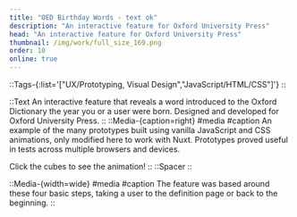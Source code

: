```yaml
---
title: "OED Birthday Words - text ok"
description: "An interactive feature for Oxford University Press"
head: "An interactive feature for Oxford University Press"
thumbnail: /img/work/full_size_169.png
order: 10
online: true
---
```


::Tags-{:list='["UX/Prototyping, Visual Design","JavaScript/HTML/CSS"]'}
::

::Text
An interactive feature that reveals a word introduced to the Oxford Dictionary the year you or a user were born. Designed and developed for Oxford University Press.
::
::Media-{caption=right}
#media
<oed-demo /> 
#caption
An example of the many prototypes built using vanilla JavaScript and CSS animations, only modified here to work with Nuxt. Prototypes proved useful in tests across multiple browsers and devices. 

Click the cubes to see the animation!
::
::Spacer
::

::Media-{width=wide}
#media
<display alt="project image" src="/img/work/oed/oed-step1.jpg" :src-width=896 :src-height=1495> </display>
<display alt="project image" src="/img/work/oed/oed-step2.jpg" :src-width=896 :src-height=1495> </display>
<display alt="project image" src="/img/work/oed/oed-step3.jpg" :src-width=896 :src-height=1495> </display>
<display alt="project image" src="/img/work/oed/oed-step4.jpg" :src-width=896 :src-height=1495> </display>
#caption
The feature was based around these four basic steps, taking a user to the definition page or back to the beginning. 
::
